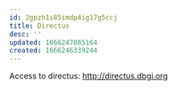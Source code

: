 ```yaml
---
id: 2gpzh1s85imdp4ig17g5ccj
title: Directus
desc: ''
updated: 1666247085164
created: 1666246339244
---
```


Access to directus: http://directus.dbgi.org


